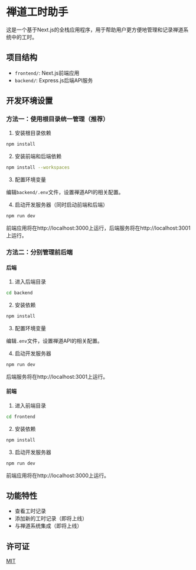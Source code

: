# 禅道工时助手

这是一个基于Next.js的全栈应用程序，用于帮助用户更方便地管理和记录禅道系统中的工时。

## 项目结构

- `frontend/`: Next.js前端应用
- `backend/`: Express.js后端API服务

## 开发环境设置

### 方法一：使用根目录统一管理（推荐）

1. 安装根目录依赖

```bash
npm install
```

2. 安装前端和后端依赖

```bash
npm install --workspaces
```

3. 配置环境变量

编辑`backend/.env`文件，设置禅道API的相关配置。

4. 启动开发服务器（同时启动前端和后端）

```bash
npm run dev
```

前端应用将在http://localhost:3000上运行，后端服务将在http://localhost:3001上运行。

### 方法二：分别管理前后端

#### 后端

1. 进入后端目录

```bash
cd backend
```

2. 安装依赖

```bash
npm install
```

3. 配置环境变量

编辑`.env`文件，设置禅道API的相关配置。

4. 启动开发服务器

```bash
npm run dev
```

后端服务将在http://localhost:3001上运行。

#### 前端

1. 进入前端目录

```bash
cd frontend
```

2. 安装依赖

```bash
npm install
```

3. 启动开发服务器

```bash
npm run dev
```

前端应用将在http://localhost:3000上运行。

## 功能特性

- 查看工时记录
- 添加新的工时记录（即将上线）
- 与禅道系统集成（即将上线）

## 许可证

[MIT](LICENSE)